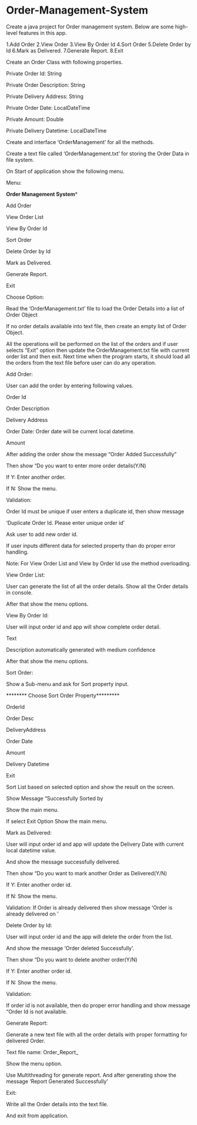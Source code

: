 # Order-Management-System
Create a java project for Order management system. Below are some high-level features in this app. 

1.Add Order 
2.View Order 
3.View By Order Id 
4.Sort Order 
5.Delete Order by Id 
6.Mark as Delivered. 
7.Generate Report. 
8.Exit 

Create an Order Class with following properties. 

Private Order Id: String 

Private Order Description: String 

Private Delivery Address: String 

Private Order Date: LocalDateTime 

Private Amount: Double 

Private Delivery Datetime: LocalDateTime 

 

Create and interface ‘OrderManagement’ for all the methods. 

 

Create a text file called ‘OrderManagement.txt’ for storing the Order Data in file system. 

 

On Start of application show the following menu. 

Menu: 

************Order Management System************* 

Add Order 

View Order List 

View By Order Id 

Sort Order 

Delete Order by Id 

Mark as Delivered. 

Generate Report. 

Exit 

Choose Option: 

Read the ‘OrderManagement.txt’ file to load the Order Details into a list of Order Object 

If no order details available into text file, then create an empty list of Order Object. 

All the operations will be performed on the list of the orders and if user selects “Exit” option then  update the OrderManagement.txt file with current order list and then exit. Next time when the program starts, it should load all the orders from the text file before user can do any operation. 

 

Add Order: 

User can add the order by entering following values. 

Order Id 

Order Description 

Delivery Address 

Order Date:  Order date will be current local datetime. 

Amount 

 

After adding the order show the message “Order Added Successfully” 

Then show “Do you want to enter more order details(Y/N) 

If Y: Enter another order. 

If N: Show the menu. 

 

Validation: 

Order Id must be unique if user enters a duplicate id, then show message 

‘Duplicate Order Id. Please enter unique order id’  

Ask user to add new order id. 

 

If user inputs different data for selected property than do proper error handling. 

 

 

Note: For View Order List and View by Order Id use the method overloading. 

 

View Order List: 

User can generate the list of all the order details. Show all the Order details in console. 

 

After that show the menu options. 

 

 

 

View By Order Id: 

User will input order id and app will show complete order detail. 

Text

Description automatically generated with medium confidence 

After that show the menu options. 

 

Sort Order: 

 

Show a Sub-menu and ask for Sort property input. 

******** Choose Sort Order Property********* 

OrderId 

Order Desc 

DeliveryAddress 

Order Date 

Amount 

Delivery Datetime 

Exit 

Sort List based on selected option and show the result on the screen. 

Show Message “Successfully Sorted by <Property> 

Show the main menu. 

If select Exit Option Show the main menu. 

 

Mark as Delivered: 

User will input order id and app will update the Delivery Date with current local datetime value. 

And show the message successfully delivered. 

Then show “Do you want to mark another Order as Delivered(Y/N) 

If Y: Enter another order id. 

If N: Show the menu. 

 

Validation: If Order is already delivered then show message ‘Order is already delivered on <LocalDatetime>’ 

 

 

Delete Order by Id: 

User will input order id and the app will delete the order from the list. 

And show the message ‘Order deleted Successfully’. 

 

Then show “Do you want to delete another order(Y/N) 

If Y: Enter another order id. 

If N: Show the menu. 

 

Validation:  

If order id is not available, then do proper error handling and show message “Order Id is not available. 

 

Generate Report: 

Generate a new text file with all the order details with proper formatting for delivered Order. 

Text file name: Order_Report_<currenttimestamp> 

Show the menu option. 

Use Multithreading for generate report. And after generating show the message ‘Report Generated Successfully’  

 

Exit: 

Write all the Order details into the text file.  

And exit from application. 
